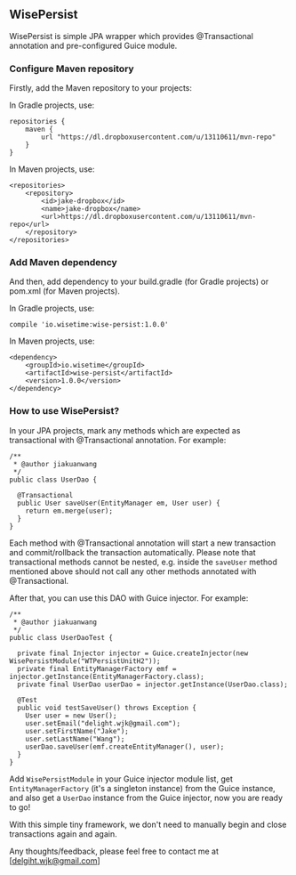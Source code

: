 ## WisePersist

WisePersist is simple JPA wrapper which provides @Transactional annotation and pre-configured Guice
module.


### Configure Maven repository

Firstly, add the Maven repository to your projects:

In Gradle projects, use:

```
repositories {
    maven {
        url "https://dl.dropboxusercontent.com/u/13110611/mvn-repo"
    }
}
```

In Maven projects, use:

```
<repositories>
    <repository>
        <id>jake-dropbox</id>
        <name>jake-dropbox</name>
        <url>https://dl.dropboxusercontent.com/u/13110611/mvn-repo</url>
    </repository>
</repositories>
```

### Add Maven dependency

And then, add dependency to your build.gradle (for Gradle projects) or pom.xml (for Maven
projects).

In Gradle projects, use:

```
compile 'io.wisetime:wise-persist:1.0.0'
```

In Maven projects, use:

```
<dependency>
    <groupId>io.wisetime</groupId>
    <artifactId>wise-persist</artifactId>
    <version>1.0.0</version>
</dependency>
```

### How to use WisePersist?

In your JPA projects, mark any methods which are expected as transactional with @Transactional
annotation. For example:

```
/**
 * @author jiakuanwang
 */
public class UserDao {

  @Transactional
  public User saveUser(EntityManager em, User user) {
    return em.merge(user);
  }
}
```

Each method with @Transactional annotation will start a new transaction and commit/rollback the
transaction automatically. Please note that transactional methods cannot be nested,
e.g. inside the `saveUser` method mentioned above should not call any other methods annotated
with @Transactional.

After that, you can use this DAO with Guice injector. For example:

```
/**
 * @author jiakuanwang
 */
public class UserDaoTest {

  private final Injector injector = Guice.createInjector(new WisePersistModule("WTPersistUnitH2"));
  private final EntityManagerFactory emf = injector.getInstance(EntityManagerFactory.class);
  private final UserDao userDao = injector.getInstance(UserDao.class);

  @Test
  public void testSaveUser() throws Exception {
    User user = new User();
    user.setEmail("delight.wjk@gmail.com");
    user.setFirstName("Jake");
    user.setLastName("Wang");
    userDao.saveUser(emf.createEntityManager(), user);
  }
}
```

Add `WisePersistModule` in your Guice injector module list, get `EntityManagerFactory` (it's a
singleton instance) from the Guice instance, and also get a `UserDao` instance from the Guice
injector, now you are ready to go!

With this simple tiny framework, we don't need to manually begin and close transactions again and
 again.

Any thoughts/feedback, please feel free to contact me at [delgiht.wjk@gmail.com]
